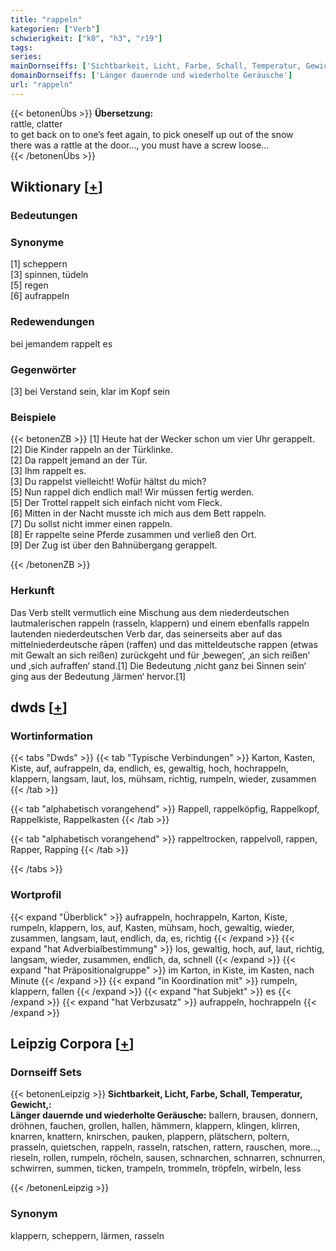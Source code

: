 ```yaml
---
title: "rappeln"
kategorien: ["Verb"]
schwierigkeit: ["k0", "h3", "r19"]
tags:
series:
mainDornseiffs: ['Sichtbarkeit, Licht, Farbe, Schall, Temperatur, Gewicht,']
domainDornseiffs: ['Länger dauernde und wiederholte Geräusche']
url: "rappeln"
---
```


{{< betonenÜbs >}}
**Übersetzung:**  
rattle, clatter  
to get back on to one’s feet again, to pick oneself up out of the snow  
there was a rattle at the door..., you must have a screw loose...  
{{< /betonenÜbs >}}

## Wiktionary [[+](https://de.wiktionary.org/wiki/rappeln)]

### Bedeutungen

### Synonyme
[1] scheppern  
[3] spinnen, tüdeln  
[5] regen  
[6] aufrappeln  

### Redewendungen
bei jemandem rappelt es  

### Gegenwörter
[3] bei Verstand sein, klar im Kopf sein  

### Beispiele
{{< betonenZB >}}
[1] Heute hat der Wecker schon um vier Uhr gerappelt.  
[2] Die Kinder rappeln an der Türklinke.  
[2] Da rappelt jemand an der Tür.  
[3] Ihm rappelt es.  
[3] Du rappelst vielleicht! Wofür hältst du mich?  
[5] Nun rappel dich endlich mal! Wir müssen fertig werden.  
[5] Der Trottel rappelt sich einfach nicht vom Fleck.  
[6] Mitten in der Nacht musste ich mich aus dem Bett rappeln.  
[7] Du sollst nicht immer einen rappeln.  
[8] Er rappelte seine Pferde zusammen und verließ den Ort.  
[9] Der Zug ist über den Bahnübergang gerappelt.  

{{< /betonenZB >}}
### Herkunft
Das Verb stellt vermutlich eine Mischung aus dem niederdeutschen lautmalerischen rappeln (rasseln, klappern) und einem ebenfalls rappeln lautenden niederdeutschen Verb dar, das seinerseits aber auf das mittelniederdeutsche rāpen (raffen) und das mitteldeutsche rappen (etwas mit Gewalt an sich reißen) zurückgeht und für ‚bewegen‘, ‚an sich reißen‘ und ‚sich aufraffen‘ stand.[1] Die Bedeutung ‚nicht ganz bei Sinnen sein‘ ging aus der Bedeutung ‚lärmen‘ hervor.[1]  



## dwds [[+](https://www.dwds.de/wb/rappeln)]

### Wortinformation
{{< tabs "Dwds" >}}
{{< tab "Typische Verbindungen" >}}
Karton, Kasten, Kiste, auf, aufrappeln, da, endlich, es, gewaltig, hoch, hochrappeln, klappern, langsam, laut, los, mühsam, richtig, rumpeln, wieder, zusammen
{{< /tab >}}

{{< tab "alphabetisch vorangehend" >}}
Rappell, rappelköpfig, Rappelkopf, Rappelkiste, Rappelkasten
{{< /tab >}}

{{< tab "alphabetisch vorangehend" >}}
rappeltrocken, rappelvoll, rappen, Rapper, Rapping
{{< /tab >}}

{{< /tabs >}}

### Wortprofil
{{< expand "Überblick" >}} aufrappeln, hochrappeln, Karton, Kiste, rumpeln, klappern, los, auf, Kasten, mühsam, hoch, gewaltig, wieder, zusammen, langsam, laut, endlich, da, es, richtig {{< /expand >}}
{{< expand "hat Adverbialbestimmung" >}} los, gewaltig, hoch, auf, laut, richtig, langsam, wieder, zusammen, endlich, da, schnell {{< /expand >}}
{{< expand "hat Präpositionalgruppe" >}} im Karton, in Kiste, im Kasten, nach Minute {{< /expand >}}
{{< expand "in Koordination mit" >}} rumpeln, klappern, fallen {{< /expand >}}
{{< expand "hat Subjekt" >}} es {{< /expand >}}
{{< expand "hat Verbzusatz" >}} aufrappeln, hochrappeln {{< /expand >}}

## Leipzig Corpora [[+](https://corpora.uni-leipzig.de/en/res?word=rappeln&corpusId=deu_newscrawl-public_2018)]

### Dornseiff Sets
{{< betonenLeipzig >}}
**Sichtbarkeit, Licht, Farbe, Schall, Temperatur, Gewicht,:**  
**Länger dauernde und wiederholte Geräusche:** ballern, brausen, donnern, dröhnen, fauchen, grollen, hallen, hämmern, klappern, klingen, klirren, knarren, knattern, knirschen, pauken, plappern, plätschern, poltern, prasseln, quietschen, rappeln, rasseln, ratschen, rattern, rauschen, more..., rieseln, rollen, rumpeln, röcheln, sausen, schnarchen, schnarren, schnurren, schwirren, summen, ticken, trampeln, trommeln, tröpfeln, wirbeln, less  

{{< /betonenLeipzig >}}

### Synonym
klappern, scheppern, lärmen, rasseln

